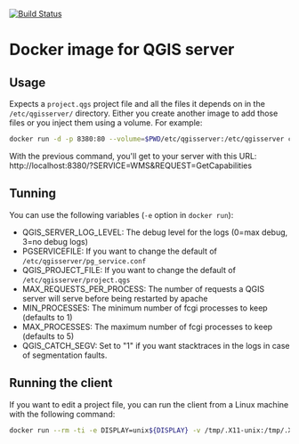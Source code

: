 [![Build Status](https://ci.camptocamp.com/buildStatus/icon?job=geospatial/docker-qgis-server/master)](https://ci.camptocamp.com/job/geospatial/job/docker-qgis-server/job/master/)

# Docker image for QGIS server

## Usage

Expects a `project.qgs` project file and all the files it depends on in the `/etc/qgisserver/`
directory. Either you create another image to add those files or you inject them using
a volume. For example:

```bash
docker run -d -p 8380:80 --volume=$PWD/etc/qgisserver:/etc/qgisserver camptocamp/qgis-server
```
With the previous command, you'll get to your server with this URL:
http://localhost:8380/?SERVICE=WMS&REQUEST=GetCapabilities

## Tunning

You can use the following variables (`-e` option in `docker run`):

* QGIS_SERVER_LOG_LEVEL: The debug level for the logs (0=max debug, 3=no debug logs)
* PGSERVICEFILE: If you want to change the default of `/etc/qgisserver/pg_service.conf`
* QGIS_PROJECT_FILE: If you want to change the default of `/etc/qgisserver/project.qgs`
* MAX_REQUESTS_PER_PROCESS: The number of requests a QGIS server will serve before being restarted by apache
* MIN_PROCESSES: The minimum number of fcgi processes to keep (defaults to 1)
* MAX_PROCESSES: The maximum number of fcgi processes to keep (defaults to 5)
* QGIS_CATCH_SEGV: Set to "1" if you want stacktraces in the logs in case of segmentation faults.

## Running the client

If you want to edit a project file, you can run the client from a Linux machine with the following command:
```bash
docker run --rm -ti -e DISPLAY=unix${DISPLAY} -v /tmp/.X11-unix:/tmp/.X11-unix -v ${HOME}:${HOME} camptocamp/qgis-server:latest /usr/local/bin/start-client
```
